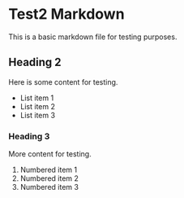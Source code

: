 # Test2 Markdown

This is a basic markdown file for testing purposes.

## Heading 2

Here is some content for testing.

- List item 1
- List item 2
- List item 3

### Heading 3

More content for testing.

1. Numbered item 1
2. Numbered item 2
3. Numbered item 3
